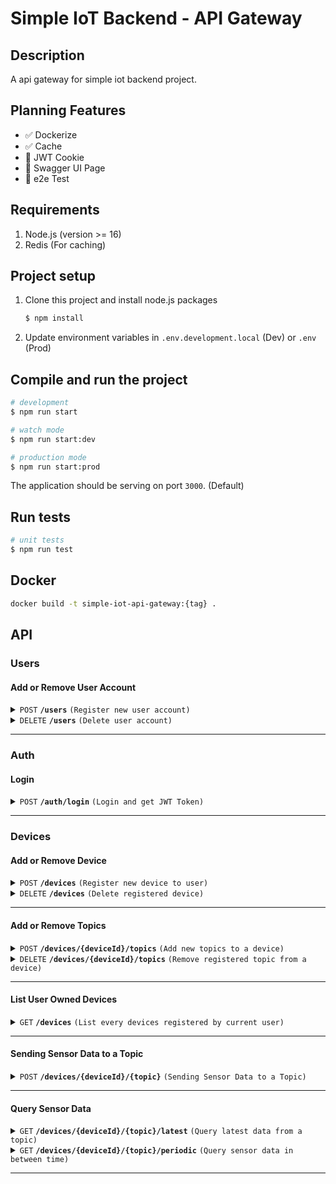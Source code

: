 # Simple IoT Backend - API Gateway

## Description

A api gateway for simple iot backend project.

## Planning Features

- :white_check_mark: Dockerize
- :white_check_mark: Cache
- :black_square_button: JWT Cookie
- :black_square_button: Swagger UI Page
- :black_square_button: e2e Test

## Requirements

1. Node.js (version >= 16)
2. Redis (For caching)

## Project setup

1. Clone this project and install node.js packages

    ```bash
    $ npm install
    ```

2. Update environment variables in `.env.development.local` (Dev) or `.env` (Prod)

## Compile and run the project

```bash
# development
$ npm run start

# watch mode
$ npm run start:dev

# production mode
$ npm run start:prod
```

The application should be serving on port `3000`. (Default)

## Run tests

```bash
# unit tests
$ npm run test
```

## Docker

```bash
docker build -t simple-iot-api-gateway:{tag} .
```

## API

### Users

#### Add or Remove User Account

<details>
 <summary><code>POST</code> <code><b>/users</b></code> <code>(Register new user account)</code></summary>

##### Authentication

> None

##### Parameters

> None

##### Body

> | name | type | data type | description |
> |------|------|-----------|-------------|
> | username   | required | string | string of username  |
> | password   | required | string | string of password  |


##### Responses

> | http code | content-type | response |
> |-----------|--------------|----------|
> | `201` | `application/json` | `{"id": 1 ,"username": hello}` |
> | `400` | `application/json` | `{"message": "Validation failed","statusCode": 400}` |
> | `409` | `application/json` | `{"message": "Username already exists","error": "Conflict","statusCode": 409}` |

##### Example cURL

> ```javascript
> curl --location 'http://localhost:3000/users' \
> --header 'Content-Type: application/json' \
> --data '{
>    "username": "hello",
>    "password": "world"
> }'
> ```

</details>

<details>
 <summary><code>DELETE</code> <code><b>/users</b></code> <code>(Delete user account)</code></summary>

##### Authentication

> | header | type | description |      
> |--------|------|-------------|
> | Authorization   | Bearer {{JWT_TOKEN}} | Get from /auth/login |


##### Parameters

> None

##### Body

> | name      |  type     | data type               | description                                                           |
> |-----------|-----------|-------------------------|-----------------------------------------------------------------------|
> | password   | required | string | string of password


##### Responses

> | http code     | content-type                      | response                                                            |
> |---------------|-----------------------------------|---------------------------------------------------------------------|
> | `200`         | `application/json`        | `{"id": 1, "username": "hello"}`|
> | `400`         | `application/json`                | `{"message": "Validation failed","statusCode": 400}`|
> | `401`         | `application/json`         | `{"message": "Unauthorized","statusCode": 401}`|
> | `404`         | `application/json`         | `{"message": "User does not exist","statusCode": 404}`|

##### Example cURL

> ```javascript
> curl --location --request DELETE 'http://localhost:3000/users' \
> --header 'Authorization: Bearer {{JWT_TOKEN}}' \
> --header 'Content-Type: application/json' \
> --data '{
>    "password": "world"
> }'
> ```

</details>

---------------------------------------------------------

### Auth

#### Login

<details>
 <summary><code>POST</code> <code><b>/auth/login</b></code> <code>(Login and get JWT Token)</code></summary>

##### Authentication

> None

##### Parameters

> None

##### Body

> | name      |  type     | data type               | description                                                           |
> |-----------|-----------|-------------------------|-----------------------------------------------------------------------|
> | username   | required | string | string of username  |
> | password   | required | string | string of password


##### Responses

> | http code | content-type | response |
> |-----------|--------------|----------|
> | `200`     | `application/json` | `{"accessToken": {{JWT_TOKEN}}}`|
> | `400`     | `application/json` | `{"message": "Validation failed","statusCode": 400}`|
> | `401`     | `application/json` | `{"message": "Incorrect password","statusCode": 401}`|
> | `404`     | `application/json` | `{"message": "User doesn't exist","statusCode": 404}`|

##### Example cURL

> ```javascript
> curl --location 'http://localhost:3000/auth/login' \
> --header 'Content-Type: application/json' \
> --data '{
>    "username": "hello",
>    "password": "world"
> }'
> ```

</details>

------------------------------------------------------

### Devices

#### Add or Remove Device

<details>
 <summary><code>POST</code> <code><b>/devices</b></code> <code>(Register new device to user)</code></summary>

##### Authentication

> | header | type | description |      
> |--------|------|-------------|
> | Authorization   | Bearer {{JWT_TOKEN}} | Get from /auth/login |

##### Parameters

> None

##### Body

> | name | type | data type | description |
> |------|------|-----------|-------------|
> | name   | required | string   | Name of the device  |
> | topics | optional | string[] or string | Topics to be registered   |


##### Responses

> | http code | content-type | response |
> |-----------|--------------|----------|
> | `201` | `application/json` | `{"id": 1, "name": "device1", "userId": 1, "topics": ["temp", "rh"]}` |
> | `400` | `application/json` | `{"message": "Validation failed","statusCode": 400}` |
> | `400` | `application/json` | `{"message": "Device name is missing","statusCode": 400}` |
> | `404` | `application/json` | `{"message": "User not found","statusCode": 404}` |

##### Example cURL

> ```javascript
> curl --location 'http://localhost:3000/devices' \
> --header 'Authorization: Bearer {{JWT_TOKEN}}' \
> --header 'Content-Type: application/json' \
> --data '{
>    "name": "device1",
>    "topics": ["temp","rh"]
>}'
> ```

</details>

<details>
 <summary><code>DELETE</code> <code><b>/devices</b></code> <code>(Delete registered device)</code></summary>

##### Authentication

> | header      |  type    | description   |      
> |-----------|-----------|-------------------------|
> | Authorization   | Bearer {{JWT_TOKEN}} | Get from /auth/login


##### Parameters

> None

##### Body

> | name      |  type     | data type               | description                                                           |
> |-----------|-----------|-------------------------|-----------------------------------------------------------------------|
> | id  | required | string or number | device id to be delete |


##### Responses

> | http code     | content-type                      | response                                                            |
> |---------------|-----------------------------------|---------------------------------------------------------------------|
> | `200`         | `application/json`        | `{"id": 1, "name": "device2", "userId": 1, "topics": ["temp", "rh"]}`|
> | `400`         | `application/json`         | `{"message": "Validation failed","statusCode": 400}`|
> | `401`         | `application/json`         | `{"message": "Unauthorized","statusCode": 401}`|
> | `404`         | `application/json`         | `{"message": "Device with id {{deviceId}} was not found for user with id {{userId}}","statusCode": 404}`|
> | `404`         | `application/json`         | `{"message": "User not found","statusCode": 404}`|

##### Example cURL

> ```javascript
> curl --location --request DELETE 'http://localhost:3000/devices' \
> --header 'Authorization: Bearer {{JWT_TOKEN}}' \
> --header 'Content-Type: application/json' \
> --data '{
>    "id": "1"
> }'
> ```

</details>

--------------------------------------------------------------------

#### Add or Remove Topics

<details>
 <summary><code>POST</code> <code><b>/devices/{deviceId}/topics</b></code> <code>(Add new topics to a device)</code></summary>

##### Authentication

> | header | type | description |      
> |--------|------|-------------|
> | Authorization   | Bearer {{JWT_TOKEN}} | Get from /auth/login |

##### Parameters

> | name | type | data type | description |
> |------|------|-----------|-------------|
> | `deviceId` | required | number | target device id to add topics |

##### Body

> | name | type | data type | description |
> |------|------|-----------|-------------|
> | topics   | required | string[] or string   | topics to be added |


##### Responses

> | http code | content-type | response |
> |-----------|--------------|----------|
> | `201` | `application/json` | `{"topicsAdded": 1, "topics": ["air"]}` |
> | `400`         | `application/json`                | `{"message": "Validation failed","statusCode": 400}`|
> | `400`         | `application/json`         | `{"message": "Topics are already registered","statusCode": 400}`|
> | `401`         | `application/json`         | `{"message": "Unauthorized","statusCode": 401}`|
> | `404`         | `application/json`         | `{"message": "Device with id {{deviceId}} was not found for user with id {{userId}}","statusCode": 404}`|
> | `404`         | `application/json`         | `{"message": "User not found","statusCode": 404}`|

##### Example cURL

> ```javascript
> curl --location 'http://localhost:3000/devices/1/topics' \
> --header 'Authorization: Bearer {{JWT_TOKEN}}' \
> --header 'Content-Type: application/json' \
> --data '{
>    "topics": "air"
>}'
> ```

</details>

<details>
 <summary><code>DELETE</code> <code><b>/devices/{deviceId}/topics</b></code> <code>(Remove registered topic from a device)</code></summary>

##### Authentication

> | header      |  type    | description   |      
> |-----------|-----------|-------------------------|
> | Authorization   | Bearer {{JWT_TOKEN}} | Get from /auth/login


##### Parameters

> | name | type | data type | description |
> |------|------|-----------|-------------|
> | `deviceId` | required | number | target device id to delete topics |

##### Body

> | name      |  type     | data type               | description                                                           |
> |-----------|-----------|-------------------------|-----------------------------------------------------------------------|
> | topics  | required | string or string[] | topics to be removed |


##### Responses

> | http code | content-type | response |
> |-----------|--------------|----------|
> | `201` | `application/json` | `{"topicsRemoved": 1, "topics": ["air"]}` |
> | `400`         | `application/json`                | `{"message": "Validation failed","statusCode": 400}`|
> | `400`         | `application/json`         | `{"message": "Topics are not registered","statusCode": 400}`|
> | `401`         | `application/json`         | `{"message": "Unauthorized","statusCode": 401}`|
> | `404`         | `application/json`         | `{"message": "Device with id {{deviceId}} was not found for user with id {{userId}}","statusCode": 404}`|
> | `404`         | `application/json`         | `{"message": "User not found","statusCode": 404}`|

##### Example cURL

> ```javascript
> curl --location --request DELETE 'http://localhost:3000/devices/1/topics' \
> --header 'Authorization: Bearer {{JWT_TOKEN}}' \
> --header 'Content-Type: application/json' \
> --data '{
>    "topics": "air"
> }'
> ```

</details>

----------------------------------------------

#### List User Owned Devices

<details>
 <summary><code>GET</code> <code><b>/devices</b></code> <code>(List every devices registered by current user)</code></summary>

##### Authentication

> | header      |  type    | description   |      
> |-----------|-----------|-------------------------|
> | Authorization   | Bearer {{JWT_TOKEN}} | Get from /auth/login


##### Parameters

> None

##### Body

> None


##### Responses

> | http code | content-type | response |
> |-----------|--------------|----------|
> | `200` | `application/json` | `[{"id": 1, "name": "device1", "userId": 1,  "topics": ["temp", "rh"]}]` |
> | `401`         | `application/json`         | `{"message": "Unauthorized","statusCode": 401}`|
> | `404`         | `application/json`         | `{"message": "No devices found","statusCode": 404}`|

##### Example cURL

> ```javascript
> curl --location 'http://localhost:3000/devices' \
> --header 'Authorization: Bearer {{JWT_TOKEN}}'
> ```

</details>


----------------------------------------------

#### Sending Sensor Data to a Topic

<details>
 <summary><code>POST</code> <code><b>/devices/{deviceId}/{topic}</b></code> <code>(Sending Sensor Data to a Topic)</code></summary>

##### Authentication

> | header | type | description |      
> |--------|------|-------------|
> | Authorization   | Bearer {{JWT_TOKEN}} | Get from /auth/login |

##### Parameters

> | name | type | data type | description |
> |------|------|-----------|-------------|
> | `deviceId` | required | number | target device id to storing data |
> | `topic` | required | string | target topic to storing data |

##### Body

> | name | type | data type | description |
> |------|------|-----------|-------------|
> | payload | required | object or object[] | `{timestamp: {{iso_timestamp}}, value: {{number}}}` |


##### Responses

> | http code | content-type | response |
> |-----------|--------------|----------|
> | `201` | `application/json` | `[{ "timestamp": {{iso_timestamp}},"value":{{number}} }, ...]` |
> | `400`         | `application/json`                | `{"message": "Validation failed","statusCode": 400}`|
> | `401`         | `application/json`         | `{"message": "Unauthorized","statusCode": 401}`|
> | `401`         | `application/json`         | `{"message": "Requester is not the owner of the device","statusCode": 401}`|
> | `404`         | `application/json`         | `{"message": "Device with id {{device_id}} was not found","statusCode": 404}`|
> | `404`         | `application/json`         | `{"message": "User not found","statusCode": 404}`|

##### Example cURL

> ```javascript
> curl --location 'http://localhost:3000/devices/1/temp' \
> --header 'Authorization: Bearer {{JWT_TOKEN}}' \
> --header 'Content-Type: application/json' \
> --data '{
>   "payload": [
>        {
>            "value": 0
>        },
>        {
>            "timestamp": "2024-10-18T08:54:50.318Z",
>            "value" : 3
>        }
>    ]
>}'
> ```

#### Example Response

>```javascript
>[
>    {
>        "timestamp": "2024-10-18T10:57:26.776Z",
>        "metadata": {
>            "topic": "temp",
>            "device_id": 5
>        },
>        "value": 0
>    },
>    {
>        "timestamp": "2024-10-18T10:54:05.904Z",
>        "metadata": {
>            "topic": "temp",
>            "device_id": 5
>        },
>        "value": 3
>    }
>]
>```

</details>

----------------------------------------------

#### Query Sensor Data

<details>
 <summary><code>GET</code> <code><b>/devices/{deviceId}/{topic}/latest</b></code> <code>(Query latest data from a topic)</code></summary>

##### Authentication

> | header | type | description |      
> |--------|------|-------------|
> | Authorization   | Bearer {{JWT_TOKEN}} | Get from /auth/login |

##### Parameters

> | name | type | data type | description |
> |------|------|-----------|-------------|
> | `deviceId` | required | number | target device id to storing data |
> | `topic` | required | string | target topic to storing data |

##### Query Parameters

> | name | type | data type | description |
> |------|------|-----------|-------------|
> | `unix` | optional | boolean | true if want timestamp body to be in unix timestamp otherwise in iso timestamp (default) |

##### Body

> None


##### Responses

> | http code | content-type | response |
> |-----------|--------------|----------|
> | `200` | `application/json` | `{ "timestamp": {{iso/unix_timestamp}},"value":{{number}} }` |
> | `401`         | `application/json`         | `{"message": "Unauthorized","statusCode": 401}`|
> | `401`         | `application/json`         | `{"message": "Requester is not the owner of the device","statusCode": 401}`|
> | `404`         | `application/json`         | `{"message": "Device with id {{device_id}} was not found","statusCode": 404}`|
> | `404`         | `application/json`         | `{"message": "User not found","statusCode": 404}`|
> | `404`         | `application/json`         | `{"message": "No Latest Data Found","statusCode": 404}`|

##### Example cURL

> ```javascript
> curl --location 'http://localhost:3000/devices/1/temp/latest' \
> --header 'Authorization: Bearer {{JWT_TOKEN}}'
> ```

#### Example Response

>```javascript
>{
>    "metadata": {
>        "device_id": 5,
>        "topic": "temp"
>    },
>    "timestamp": "2024-10-18T10:57:26.776Z",
>    "value": 0
>}
>```

</details>

<details>
 <summary><code>GET</code> <code><b>/devices/{deviceId}/{topic}/periodic</b></code> <code>(Query sensor data in between time)</code></summary>

##### Authentication

> | header | type | description |      
> |--------|------|-------------|
> | Authorization   | Bearer {{JWT_TOKEN}} | Get from /auth/login |

##### Parameters

> | name | type | data type | description |
> |------|------|-----------|-------------|
> | `deviceId` | required | number | target device id to storing data |
> | `topic` | required | string | target topic to storing data |

##### Query Parameters

> | name | type | data type | description |
> |------|------|-----------|-------------|
> | `unix` | optional | boolean | true if want timestamp body to be in unix timestamp otherwise in iso timestamp (default) |

##### Body

> | name | type | data type | description |
> |------|------|-----------|-------------|
> | from | required | ISO String Datetime | datetime indicating the starting point of requested data |
> | to   | required | ISO String Datetime |  datetime indicating the end of requested data |


##### Responses

> | http code | content-type | response |
> |-----------|--------------|----------|
> | `200` | `application/json` | `[{ "timestamp": {{iso/unix_timestamp}},"value":{{number}}, ...]}` |
> | `401`         | `application/json`         | `{"message": "Unauthorized","statusCode": 401}`|
> | `401`         | `application/json`         | `{"message": "Requester is not the owner of the device","statusCode": 401}`|
> | `404`         | `application/json`         | `{"message": "Device with id {{device_id}} was not found","statusCode": 404}`|
> | `404`         | `application/json`         | `{"message": "User not found","statusCode": 404}`|
> | `404`         | `application/json`         | `{"message": "No Data Found From The Given Period","statusCode": 404}`|

##### Example cURL

> ```javascript
> curl --location 'http://localhost:3000/devices/1/temp/periodic' \
> --header 'Authorization: Bearer {{JWT_TOKEN}}' \
> --header 'Content-Type: application/json' \
> --data '{
>    "from": "2024-10-18T11:03:28.273Z",
>    "to": "2024-10-18T11:05:28.273Z"
>}'
> ```

#### Example Response

>```javascript
>[
>    {
>        "metadata": {
>            "device_id": 5,
>            "topic": "temp"
>        },
>        "timestamp": "2024-10-18T11:05:25.896Z",
>        "value": 1
>    },
>    {
>        "metadata": {
>            "device_id": 5,
>            "topic": "temp"
>        },
>        "timestamp": "2024-10-18T11:05:25.062Z",
>        "value": 1
>    }
>]
>```

</details>

----------------------------------------------